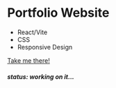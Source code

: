 <h1>Portfolio Website</h1>

<ul>
  <li>React/Vite</li>
  <li>CSS</li>
  <li>Responsive Design</li>
</ul>

<a href="https://letsdothis94.github.io/portfolioReact/" target="_blank">Take me there!</a>
<h5>status: working on it...</h5>
